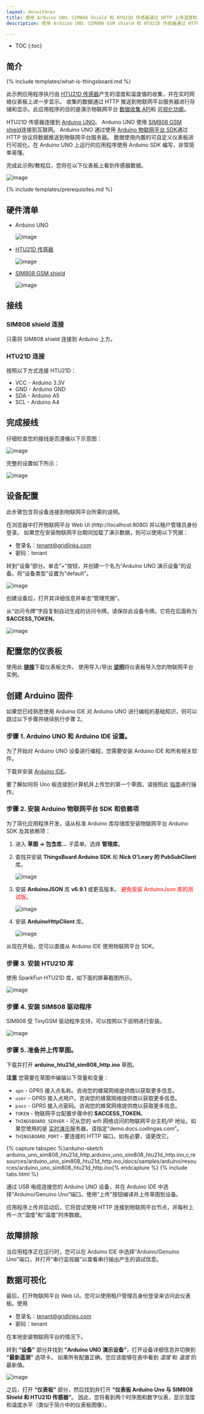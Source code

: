 ```yaml
---
layout: docwithnav
title: 使用 Arduino UNO、SIM808 Shield 和 HTU21D 传感器通过 HTTP 上传湿度和温度
description: 使用 Arduino UNO、SIM808 GSM shield 和 HTU21D 传感器通过 HTTP 上传湿度和温度数据的物联网平台示例。

---
```


* TOC
{:toc}

## 简介

{% include templates/what-is-thingsboard.md %}

此示例应用程序执行由 [HTU21D 传感器](https://www.sparkfun.com/products/13763)产生的湿度和温度值的收集，并在实时网络仪表板上进一步显示。
收集的数据通过 HTTP 推送到物联网平台服务器进行存储和显示。此应用程序的目的是演示物联网平台 [数据收集 API](/docs/user-guide/telemetry/)和 [可视化功能](/docs/user-guide/visualization/)。

HTU21D 传感器连接到 [Arduino UNO](https://en.wikipedia.org/wiki/Arduino)。
Arduino UNO 使用 [SIM808 GSM shield](https://www.elecrow.com/wiki/index.php?title=SIM808_GPRS/GSM%2BGPS_Shield_v1.1)连接到互联网。
Arduino UNO 通过使用 [Arduino 物联网平台 SDK](https://github.com/thingsboard/ThingsBoard-Arduino-MQTT-SDK)通过 HTTP 协议将数据推送到物联网平台服务器。
数据使用内置的可自定义仪表板进行可视化。在 Arduino UNO 上运行的应用程序使用 Arduino SDK 编写，非常简单易懂。

完成此示例/教程后，您将在以下仪表板上看到传感器数据。

![image](/images/samples/arduino/sim808-htu21d/dashboard.png)

{% include templates/prerequisites.md %}

## 硬件清单

- Arduino UNO

   ![image](/images/samples/arduino/sim808-htu21d/arduino-uno-pinout.png)

- [HTU21D 传感器](https://www.sparkfun.com/products/13763)

   ![image](/images/samples/arduino/sim808-htu21d/htu21d.jpg)

- [SIM808 GSM shield](https://www.elecrow.com/wiki/index.php?title=SIM808_GPRS/GSM%2BGPS_Shield_v1.1)

   ![image](/images/samples/arduino/sim808-htu21d/sim808_shield.jpg)

## 接线

### SIM808 shield 连接

只需将 SIM808 shield 连接到 Arduino 上方。

### HTU21D 连接

按照以下方式连接 HTU21D：

* VCC - Arduino 3.3V
* GND - Arduino GND
* SDA - Arduino A5
* SCL - Arduino A4

## 完成接线

仔细检查您的接线是否遵循以下示意图：

   ![image](/images/samples/arduino/sim808-htu21d/arduino-uno-sim808-htu21d.png)

完整的设置如下所示：

   ![image](/images/samples/arduino/sim808-htu21d/arduino-uno-sim808-htu21d-photo.png)

## 设备配置

此步骤包含将设备连接到物联网平台所需的说明。

在浏览器中打开物联网平台 Web UI (http://localhost:8080) 并以租户管理员身份登录。
如果您在安装物联网平台期间加载了演示数据，则可以使用以下凭据：

- 登录名：tenant@gridlinks.com
- 密码：tenant

转到“设备”部分。单击“+”按钮，并创建一个名为“Arduino UNO 演示设备”的设备。将“设备类型”设置为“default”。

![image](/images/samples/arduino/sim808-htu21d/device.png)

创建设备后，打开其详细信息并单击“管理凭据”。

从“访问令牌”字段复制自动生成的访问令牌。请保存此设备令牌。它将在后面称为 **$ACCESS_TOKEN**。

![image](/images/samples/arduino/sim808-htu21d/credentials.png)

## 配置您的仪表板

使用此 [**链接**](/docs/samples/arduino/resources/arduino_uno_with_sim808_shield_and_htu21d_sensor_dashboard.json)下载仪表板文件。
使用导入/导出 [**说明**](/docs/user-guide/ui/dashboards/#dashboard-importexport)将仪表板导入您的物联网平台实例。

## 创建 Arduino 固件

如果您已经熟悉使用 Arduino IDE 对 Arduino UNO 进行编程的基础知识，则可以跳过以下步骤并继续执行步骤 2。

### 步骤 1. Arduino UNO 和 Arduino IDE 设置。
为了开始对 Arduino UNO 设备进行编程，您需要安装 Arduino IDE 和所有相关软件。

下载并安装 [Arduino IDE](https://www.arduino.cc/en/Main/Software)。

要了解如何将 Uno 板连接到计算机并上传您的第一个草图，请按照此 [指南](https://www.arduino.cc/en/Guide/ArduinoUno)进行操作。

### 步骤 2. 安装 Arduino 物联网平台 SDK 和依赖项

为了简化应用程序开发，请从标准 Arduino 库存储库安装物联网平台 Arduino SDK 及其依赖项：

1. 进入 **草图 -> 包含库...** 子菜单。选择 **管理库**。

1. 查找并安装 **ThingsBoard Arduino SDK** 和 **Nick O'Leary 的 PubSubClient** 库。

   ![image](/images/samples/arduino/sim808-htu21d/install-tb-arduino.png)

1. 安装 **ArduinoJSON** 库 **v6.9.1** 或更高版本。 <span style="color:red">避免安装 ArduinoJson 库的测试版</span>。

   ![image](/images/samples/arduino/sim808-htu21d/do-not-use-beta-version-arduinojson.png)

1. 安装 **ArduinoHttpClient** 库。

   ![image](/images/samples/arduino/sim808-htu21d/install-http-arduino.png)

从现在开始，您可以直接从 Arduino IDE 使用物联网平台 SDK。

### 步骤 3. 安装 HTU21D 库

使用 SparkFun HTU21D 库，如下面的屏幕截图所示。

![image](/images/samples/arduino/sim808-htu21d/install-htu21d.png)

### 步骤 4. 安装 SIM808 驱动程序

SIM808 受 TinyGSM 驱动程序支持，可以按照以下说明进行安装。

![image](/images/samples/arduino/sim808-htu21d/install-tinygsm.png)

### 步骤 5. 准备并上传草图。

下载并打开 **arduino_htu21d_sim808_http.ino** 草图。

**注意** 您需要在草图中编辑以下常量和变量：

- `apn` - GPRS 接入点名称。咨询您的蜂窝网络提供商以获取更多信息。
- `user` - GPRS 接入点用户。咨询您的蜂窝网络提供商以获取更多信息。
- `pass` - GPRS 接入点密码。咨询您的蜂窝网络提供商以获取更多信息。
- `TOKEN` - 物联网平台配置步骤中的 **$ACCESS_TOKEN**。
- `THINGSBOARD_SERVER` - 可从您的 wifi 网络访问的物联网平台主机/IP 地址。如果您使用的是 [实时演示](https://gridlinks.codingas.com/)服务器，请指定“demo.docs.codingas.com”。
- `THINGSBOARD_PORT` - 要连接的 HTTP 端口。如有必要，请更改它。

{% capture tabspec %}arduino-sketch
arduino_uno_sim808_htu21d_http,arduino_uno_sim808_htu21d_http.ino,c,resources/arduino_uno_sim808_htu21d_http.ino,/docs/samples/arduino/resources/arduino_uno_sim808_htu21d_http.ino{% endcapture %}
{% include tabs.html %}

通过 USB 电缆连接您的 Arduino UNO 设备，并在 Arduino IDE 中选择“Arduino/Genuino Uno”端口。使用“上传”按钮编译并上传草图到设备。

应用程序上传并启动后，它将尝试使用 HTTP 连接到物联网平台节点，并每秒上传一次“湿度”和“温度”时序数据。

## 故障排除

当应用程序正在运行时，您可以在 Arduino IDE 中选择“Arduino/Genuino Uno”端口，并打开“串行监视器”以查看串行输出产生的调试信息。

## 数据可视化

最后，打开物联网平台 Web UI。您可以使用租户管理员身份登录来访问此仪表板。使用

- 登录名：tenant@gridlinks.com
- 密码：tenant

在本地安装物联网平台的情况下。

转到 **“设备”** 部分并找到 **“Arduino UNO 演示设备”**，打开设备详细信息并切换到 **“最新遥测”** 选项卡。
如果所有配置正确，您应该能够在表中看到 *湿度* 和 *温度* 的最新值。

![image](/images/samples/arduino/sim808-htu21d/telemetry.png)

之后，打开 **“仪表板”** 部分，然后找到并打开 **“仪表板 Arduino Uno 与 SIM808 Shield 和 HTU21D 传感器”**。
因此，您将看到两个时序图和数字仪表，显示湿度和温度水平（类似于简介中的仪表板图像）。